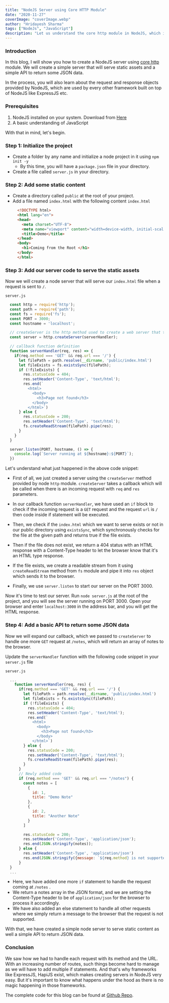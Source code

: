 ```yaml
---
title: "NodeJS Server using Core HTTP Module"
date: "2020-11-27"
coverImage: "coverImage.webp"
author: "Hridayesh Sharma"
tags: ["NodeJs", "JavaScript"]
description: "Let us understand the core http module in NodeJS, which is the basic building block of frameworks like ExpressJS etc."
---
```


### Introduction

In this blog, I will show you how to create a NodeJS server using [core http](https://nodejs.org/api/http.html) module.  We will create a simple server that will serve static assets and a simple API to return some JSON data. 

In the process, you will also learn about the request and response objects provided by NodeJS, which are used by every other framework built on top of NodeJS like ExpressJS etc. 

### Prerequisites

1. NodeJS installed on your system. Download from [Here](https://nodejs.org/en/download/)
2. A basic understanding of JavaScript

With that in mind, let's begin.


### Step 1: Initialize the project

- Create a folder by any name and initialize a node project in it using `npm init -y`
  - By this time, you will have a `package.json` file in your directory.
- Create a file called `server.js` in your directory.

### Step 2: Add some static content
- Create a directory called `public` at the root of your project.
- Add a file named `index.html` with the following content
  `index.html`
  ```html
    <!DOCTYPE html>
    <html lang="en">
    <head>
      <meta charset="UTF-8">
      <meta name="viewport" content="width=device-width, initial-scale=1.0">
      <title>Demo</title>
    </head>
    <body>
      <h1>Coming from the Root </h1>
    </body>
    </html>
  ```
### Step 3: Add our server code to serve the static assets

Now we will create a node server that will serve our `index.html` file when a request is sent to `/`.

`server.js`
  ```javascript
    const http = require('http');
    const path = require('path');
    const fs = require('fs');
    const PORT = 3000;
    const hostname = 'localhost';

    // createServer is the http method used to create a web server that takes a callback.
    const server = http.createServer(serverHandler);

    // callback function definition
    function serverHandler(req, res) => {
      if(req.method === 'GET' && req.url === '/') {
        let filePath = path.resolve(__dirname, 'public/index.html')
        let fileExists = fs.existsSync(filePath);
        if (!fileExists) {
          res.statusCode = 404;
          res.setHeader('Content-Type', 'text/html');
          res.end(`
            <html>
              <body>
                <h3>Page not found</h3>
              </body>
            </html>`)
        } else {
          res.statusCode = 200;
          res.setHeader('Content-Type', 'text/html');
          fs.createReadStream(filePath).pipe(res);
        }
      }
    }

    server.listen(PORT, hostname, () => {
      console.log(`Server running at ${hostname}:${PORT}`);   
    })

  ```

Let's understand what just happened in the above code snippet:

  - First of all, we just created a server using the `createServer` method provided by node `http` module. `createServer` takes a callback which will be called when there is an incoming request with `req` and `res` parameters.

  - In our callback function `serverHandler`, we have used an `if` block to check if the incoming request is a `GET` request and the request `url` is `/` then code inside if statement will be executed.

  - Then, we check if the `index.html` which we want to serve exists or not in our public directory using `existsSync`, which synchronously checks for the file at the given path and returns true if the file exists.

  - Then if the file does not exist, we return a 404 status with an HTML response with a Content-Type header to let the browser know that it's an HTML type response.

  - If the file exists, we create a readable stream from it using `createReadStream` method from `fs` module and pipe it into `res` object which sends it to the browser.

  - Finally, we use `server.listen` to start our server on the PORT 3000.

Now it's time to test our server. Run `node server.js` at the root of the project, and you will see the server running on PORT 3000.
Open your browser and enter `localhost:3000` in the address bar, and you will get the HTML response. 

### Step 4: Add a basic API to return some JSON data

Now we will expand our callback, which we passed to `createServer` to handle one more `GET` request at `/notes`, which will return an array of notes to the browser.

Update the `serverHandler` function with the following code snippet in your `server.js` file

`server.js`
  ```javascript
    ...
      function serverHandler(req, res) {
        if(req.method === 'GET' && req.url === '/') {
          let filePath = path.resolve(__dirname, 'public/index.html')
          let fileExists = fs.existsSync(filePath);
          if (!fileExists) {
            res.statusCode = 404;
            res.setHeader('Content-Type', 'text/html');
            res.end(`
              <html>
                <body>
                  <h3>Page not found</h3>
                </body>
              </html>`)
          } else {
            res.statusCode = 200;
            res.setHeader('Content-Type', 'text/html');
            fs.createReadStream(filePath).pipe(res);
          }
        }
        // Newly added code 
        if (req.method === 'GET' && req.url === "/notes") {
          const notes = [
            {
              id: 1,
              title: "Demo Note"
            },
            {
              id: 2,
              title: "Another Note"
            }
          ]

          res.statusCode = 200;
          res.setHeader('Content-Type', 'application/json');
          res.end(JSON.stringify(notes));
        } else {
          res.setHeader('Content-Type', 'application/json')
          res.end(JSON.stringify({message: `${req.method} is not supported for ${req.url}`}))
        } 
    }
    ...
```

- Here, we have added one more `if` statement to handle the request coming at `/notes` .
- We return a notes array in the JSON format, and we are setting the Content-Type header to be of `application/json` for the browser to process it accordingly.
- We have also added an else statement to handle all other requests where we simply return a message to the browser that the request is not supported.
  

With that, we have created a simple node server to serve static content as well a simple API to return JSON data. 


### Conclusion

We saw how we had to handle each request with its method and the URL. With an increasing number of routes, such things become hard to manage as we will have to add multiple if statements. And that's why frameworks like ExpressJS, HapiJS exist, which makes creating servers in NodeJS very easy. But it's important to know what happens under the hood as there is no magic happening in those frameworks.

The complete code for this blog can be found at [Github Repo](https://github.com/LoginRadius/engineering-blog-samples/tree/master/NodeJs/NodeHTTPServer).
